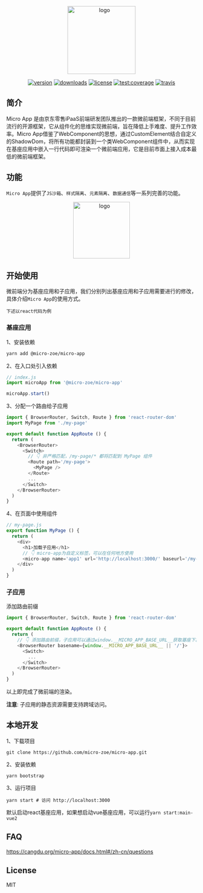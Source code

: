 <p align="center">
  <a href="https://cangdu.org/micro-app/">
    <img src="https://cangdu.org/micro-app/_media/logo.png" alt="logo" width="180" />
  </a>
</p>

<p align="center">
  <a href="https://www.npmjs.com/package/@micro-zoe/micro-app"><img src="https://img.shields.io/npm/v/@micro-zoe/micro-app.svg?style=flat-square" alt="version" /></a>
  <a href="https://www.npmjs.com/package/@micro-zoe/micro-app"><img src="https://img.shields.io/npm/dt/@micro-zoe/micro-app.svg?style=flat-square" alt="downloads" /></a>
  <a href="https://www.npmjs.com/package/@micro-zoe/micro-app"><img src="https://img.shields.io/npm/l/@micro-zoe/micro-app.svg?style=flat-square" alt="license" /></a>
  <a href="https://codecov.io/gh/micro-zoe/micro-app"><img src="https://img.shields.io/codecov/c/github/micro-zoe/micro-app.svg?style=flat-square" alt="test:coverage" /></a>
  <a href="https://travis-ci.com/micro-zoe/micro-app"><img src="https://img.shields.io/github/workflow/status/micro-zoe/micro-app/CI.svg?style=flat-square" alt="travis" /></a>
</p>

## 简介
Micro App 是由京东零售iPaaS前端研发团队推出的一款微前端框架，不同于目前流行的开源框架，它从组件化的思维实现微前端，旨在降低上手难度、提升工作效率。Micro App借鉴了WebComponent的思想，通过CustomElement结合自定义的ShadowDom，将所有功能都封装到一个类WebComponent组件中，从而实现在基座应用中嵌入一行代码即可渲染一个微前端应用，它是目前市面上接入成本最低的微前端框架。

## 功能
`Micro App`提供了`JS沙箱`、`样式隔离`、`元素隔离`、`数据通信`等一系列完善的功能。

<p align="center">
  <a href="https://cangdu.org/micro-app/">
    <img src="https://cangdu.org/img/micro-app-functions.png" alt="logo" height="150" />
  </a>
</p>

## 开始使用
微前端分为基座应用和子应用，我们分别列出基座应用和子应用需要进行的修改，具体介绍`Micro App`的使用方式。

`下述以react代码为例`

### 基座应用
1、安装依赖
```bash
yarn add @micro-zoe/micro-app
```

2、在入口处引入依赖
```js
// index.js
import microApp from '@micro-zoe/micro-app'

microApp.start()
```

3、分配一个路由给子应用
```js
import { BrowserRouter, Switch, Route } from 'react-router-dom'
import MyPage from './my-page'

export default function AppRoute () {
  return (
    <BrowserRouter>
      <Switch>
        // 👇 非严格匹配，/my-page/* 都将匹配到 MyPage 组件
        <Route path='/my-page'>
          <MyPage />
        </Route>
        ...
      </Switch>
    </BrowserRouter>
  )
}
```

4、在页面中使用组件
```js
// my-page.js
export function MyPage () {
  return (
    <div>
      <h1>加载子应用</h1>
      // 👇 micro-app为自定义标签，可以在任何地方使用
      <micro-app name='app1' url='http://localhost:3000/' baseurl='/my-page'></micro-app>
    </div>
  )
}
```

### 子应用
添加路由前缀

```js
import { BrowserRouter, Switch, Route } from 'react-router-dom'

export default function AppRoute () {
  return (
    // 👇 添加路由前缀，子应用可以通过window.__MICRO_APP_BASE_URL__获取基座下发的baseurl
    <BrowserRouter basename={window.__MICRO_APP_BASE_URL__ || '/'}>
      <Switch>
        ...
      </Switch>
    </BrowserRouter>
  )
}
```
以上即完成了微前端的渲染。

**注意**: 子应用的静态资源需要支持跨域访问。

## 本地开发
1、下载项目
```
git clone https://github.com/micro-zoe/micro-app.git
```

2、安装依赖
```
yarn bootstrap
```

3、运行项目
```
yarn start # 访问 http://localhost:3000
```

默认启动react基座应用，如果想启动vue基座应用，可以运行`yarn start:main-vue2`

## FAQ
https://cangdu.org/micro-app/docs.html#/zh-cn/questions

## License
MIT

